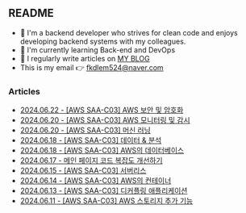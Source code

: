 
## README

- 🚀 I'm a backend developer who strives for clean code and enjoys developing backend systems with my colleagues.
- 🌱 I'm currently learning Back-end and DevOps
- 📝 I regularly write articles on [MY BLOG](https://velog.io/@jaymin_e/posts/)
- This is my email 👉  fkdlem524@naver.com

### Articles

- [2024.06.22 - [AWS SAA-C03] AWS 보안 및 암호화](https://velog.io/@jaymin_e/AWS-SAA-C03-AWS-%EB%B3%B4%EC%95%88-%EB%B0%8F-%EC%95%94%ED%98%B8%ED%99%94) <br/>
- [2024.06.20 - [AWS SAA-C03] AWS 모니터링 및 감시](https://velog.io/@jaymin_e/AWS-SAA-C03-AWS-%EB%AA%A8%EB%8B%88%ED%84%B0%EB%A7%81-%EB%B0%8F-%EA%B0%90%EC%8B%9C) <br/>
- [2024.06.20 - [AWS SAA-C03] 머신 러닝](https://velog.io/@jaymin_e/AWS-SAA-C03-%EB%A8%B8%EC%8B%A0-%EB%9F%AC%EB%8B%9D) <br/>
- [2024.06.18 - [AWS SAA-C03] 데이터 & 분석](https://velog.io/@jaymin_e/AWS-SAA-C03-%EB%8D%B0%EC%9D%B4%ED%84%B0-%EB%B6%84%EC%84%9D) <br/>
- [2024.06.18 - [AWS SAA-C03] AWS의 데이터베이스](https://velog.io/@jaymin_e/AWS-SAA-C03-AWS%EC%9D%98-%EB%8D%B0%EC%9D%B4%ED%84%B0%EB%B2%A0%EC%9D%B4%EC%8A%A4) <br/>
- [2024.06.17 - 메인 페이지 코드 복잡도 개선하기](https://velog.io/@jaymin_e/%EB%A9%94%EC%9D%B8-%ED%8E%98%EC%9D%B4%EC%A7%80-%EC%BD%94%EB%93%9C-%EB%B3%B5%EC%9E%A1%EB%8F%84-%EA%B0%9C%EC%84%A0%ED%95%98%EA%B8%B0) <br/>
- [2024.06.15 - [AWS SAA-C03] 서버리스](https://velog.io/@jaymin_e/AWS-SAA-C03-%EC%84%9C%EB%B2%84%EB%A6%AC%EC%8A%A4) <br/>
- [2024.06.14 - [AWS SAA-C03] AWS의 컨테이너](https://velog.io/@jaymin_e/AWS-SAA-C03-AWS%EC%9D%98-%EC%BB%A8%ED%85%8C%EC%9D%B4%EB%84%88) <br/>
- [2024.06.13 - [AWS SAA-C03] 디커플링 애플리케이션](https://velog.io/@jaymin_e/AWS-SAA-C03-%EB%94%94%EC%BB%A4%ED%94%8C%EB%A7%81-%EC%95%A0%ED%94%8C%EB%A6%AC%EC%BC%80%EC%9D%B4%EC%85%98) <br/>
- [2024.06.11 - [AWS SAA-C03] AWS 스토리지 추가 기능](https://velog.io/@jaymin_e/AWS-SAA-C03-AWS-%EC%8A%A4%ED%86%A0%EB%A6%AC%EC%A7%80-%EC%B6%94%EA%B0%80-%EA%B8%B0%EB%8A%A5) <br/>
